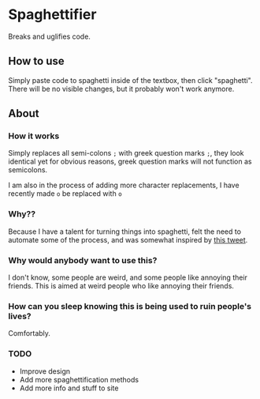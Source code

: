 # Spaghettifier
Breaks and uglifies code.

## How to use
Simply paste code to spaghetti inside of the textbox, then click "spaghetti". There will be no visible changes, but it probably won't work anymore.

## About

### How it works
Simply replaces all semi-colons ```;``` with greek question marks ```;```, they look identical yet for obvious reasons, greek question marks will not function as semicolons.

I am also in the process of adding more character replacements, I have recently made ```o``` be replaced with ```о```

### Why??
Because I have a talent for turning things into spaghetti, felt the need to automate some of the process, and was somewhat inspired by [this tweet](https://twitter.com/benbjohnson/status/533848879423578112).

### Why would anybody want to use this?
I don't know, some people are weird, and some people like annoying their friends. This is aimed at weird people who like annoying their friends.

### How can you sleep knowing this is being used to ruin people's lives?
Comfortably.

### TODO
- Improve design
- Add more spaghettification methods
- Add more info and stuff to site

